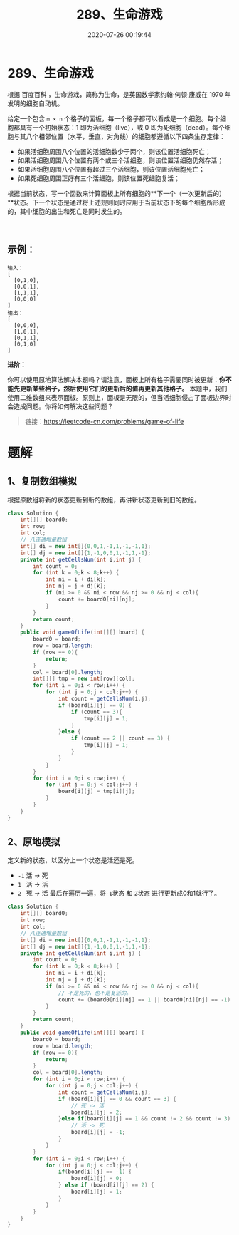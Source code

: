 ﻿---
title: 289、生命游戏
categories:
- leetcode
tags:
  - null
date: 2020-07-26 00:19:44
---

# 289、生命游戏
根据 百度百科 ，生命游戏，简称为生命，是英国数学家约翰·何顿·康威在 1970 年发明的细胞自动机。

给定一个包含 `m × n` 个格子的面板，每一个格子都可以看成是一个细胞。每个细胞都具有一个初始状态：1 即为活细胞（live），或 0 即为死细胞（dead）。每个细胞与其八个相邻位置（水平，垂直，对角线）的细胞都遵循以下四条生存定律：

- 如果活细胞周围八个位置的活细胞数少于两个，则该位置活细胞死亡；
- 如果活细胞周围八个位置有两个或三个活细胞，则该位置活细胞仍然存活；
- 如果活细胞周围八个位置有超过三个活细胞，则该位置活细胞死亡；
- 如果死细胞周围正好有三个活细胞，则该位置死细胞复活；

根据当前状态，写一个函数来计算面板上所有细胞的**下一个（一次更新后的）**状态。下一个状态是通过将上述规则同时应用于当前状态下的每个细胞所形成的，其中细胞的出生和死亡是同时发生的。

 

## 示例：
```
输入： 
[
  [0,1,0],
  [0,0,1],
  [1,1,1],
  [0,0,0]
]
输出：
[
  [0,0,0],
  [1,0,1],
  [0,1,1],
  [0,1,0]
]
```

**进阶：**

你可以使用原地算法解决本题吗？请注意，面板上所有格子需要同时被更新：**你不能先更新某些格子，然后使用它们的更新后的值再更新其他格子。**
本题中，我们使用二维数组来表示面板。原则上，面板是无限的，但当活细胞侵占了面板边界时会造成问题。你将如何解决这些问题？

> 链接：https://leetcode-cn.com/problems/game-of-life

# 题解
## 1、复制数组模拟
根据原数组将新的状态更新到新的数组，再讲新状态更新到旧的数组。
```Java
class Solution {
    int[][] board0;
    int row;
    int col;
    // 八连通增量数组
    int[] di = new int[]{0,0,1,-1,1,-1,-1,1};
    int[] dj = new int[]{1,-1,0,0,1,-1,1,-1};
    private int getCellsNum(int i,int j) {
        int count = 0;
        for (int k = 0;k < 8;k++) {
            int ni = i + di[k];
            int nj = j + dj[k];
            if (ni >= 0 && ni < row && nj >= 0 && nj < col){
                count += board0[ni][nj];
            }
        }
        return count;
    }
    public void gameOfLife(int[][] board) {
        board0 = board;
        row = board.length;
        if (row == 0){
            return;
        }
        col = board[0].length;
        int[][] tmp = new int[row][col];
        for (int i = 0;i < row;i++) {
            for (int j = 0;j < col;j++) {
                int count = getCellsNum(i,j);
                if (board[i][j] == 0) {
                    if (count == 3){
                        tmp[i][j] = 1;
                    }
                }else {
                    if (count == 2 || count == 3) {
                        tmp[i][j] = 1;
                    }
                }
            }
        }
        for (int i = 0;i < row;i++) {
            for (int j = 0;j < col;j++) {
                board[i][j] = tmp[i][j];
            }
        }
    }
}
```

## 2、原地模拟
定义新的状态，以区分上一个状态是活还是死。
- `-1` 活 -> 死
- `1 ` 活 -> 活
- `2 ` 死 -> 活
最后在遍历一遍，将`-1`状态 和 `2`状态 进行更新成0和1就行了。
```Java
class Solution {
    int[][] board0;
    int row;
    int col;
    // 八连通增量数组
    int[] di = new int[]{0,0,1,-1,1,-1,-1,1};
    int[] dj = new int[]{1,-1,0,0,1,-1,1,-1};
    private int getCellsNum(int i,int j) {
        int count = 0;
        for (int k = 0;k < 8;k++) {
            int ni = i + di[k];
            int nj = j + dj[k];
            if (ni >= 0 && ni < row && nj >= 0 && nj < col){
                // 不是死的，也不是复活的。
                count += (board0[ni][nj] == 1 || board0[ni][nj] == -1) ? 1 : 0;
            }
        }
        return count;
    }
    public void gameOfLife(int[][] board) {
        board0 = board;
        row = board.length;
        if (row == 0){
            return;
        }
        col = board[0].length;
        for (int i = 0;i < row;i++) {
            for (int j = 0;j < col;j++) {
                int count = getCellsNum(i,j);
                if (board[i][j] == 0 && count == 3) {
                    // 死 -> 活
                    board[i][j] = 2;
                }else if(board[i][j] == 1 && count != 2 && count != 3) {
                    // 活 -> 死
                    board[i][j] = -1;
                }
            }
        }
        for (int i = 0;i < row;i++) {
            for (int j = 0;j < col;j++) {
                if(board[i][j] == -1) {
                    board[i][j] = 0;
                } else if (board[i][j] == 2) {
                    board[i][j] = 1;
                }
            }
        }
    }
}
```